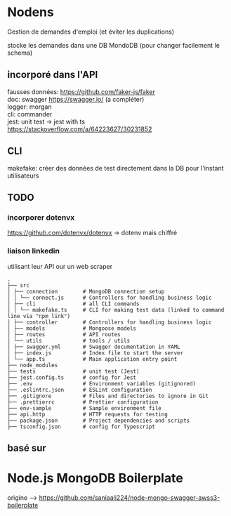
# Nodens

Gestion de demandes d'emploi (et éviter les duplications)

stocke les demandes dans une DB MondoDB (pour changer facilement le schema)


## incorporé dans l'API

fausses données: https://github.com/faker-js/faker  
doc: swagger https://swagger.io/ (a compléter)  
logger: morgan  
cli: commander  
jest: unit test -> jest with ts https://stackoverflow.com/a/64223627/30231852  

## CLI
makefake: créer des données de test directement dans la DB
    pour l'instant utilisateurs



## TODO

### incorporer dotenvx 
https://github.com/dotenvx/dotenvx -> dotenv mais chiffré

### liaison linkedin
utilisant leur API our un web scraper

```text
.
├── src
│ ├── connection        # MongoDB connection setup
│ │ └── connect.js      # Controllers for handling business logic
│ ├── cli               # all CLI commands
│ │ └── makefake.ts     # CLI for making test data (linked to command line via "npm link")
│ ├── controller        # Controllers for handling business logic
│ ├── models            # Mongoose models
│ ├── routes            # API routes
│ └── utils             # tools / utils
│ ├── swagger.yml       # Swagger documentation in YAML
│ ├── index.js          # Index file to start the server
│ └── app.ts            # Main application entry point
├── node_modules
├── tests               # unit test (Jest)
├── jest.config.ts      # config for Jest
├── .env                # Environment variables (gitignored)
├── .eslintrc.json      # ESLint configuration
├── .gitignore          # Files and directories to ignore in Git
├── .prettierrc         # Prettier configuration
├── env-sample          # Sample environment file
├── api.http            # HTTP requests for testing
├── package.json        # Project dependencies and scripts
├── tsconfig.json       # config for Typescript
```


basé sur 
-------------------------------------------------------------------------------------------
# Node.js MongoDB Boilerplate 
origine --> https://github.com/saniaali224/node-mongo-swagger-awss3-boilerplate

